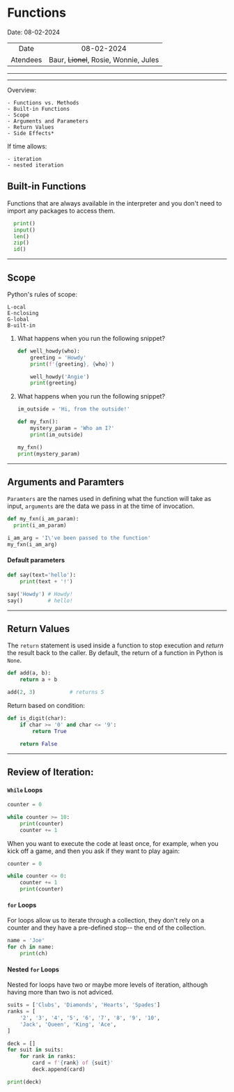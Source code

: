# Functions
Date: 08-02-2024

|  |  |
| :-----------: |:-------------:|
| Date          | 08-02-2024    |
| Atendees      | Baur, ~~Lionel~~, Rosie, Wonnie, Jules |


---
---

Overview:

    - Functions vs. Methods
    - Built-in Functions
    - Scope
    - Arguments and Parameters
    - Return Values
    - Side Effects*

If time allows:

    - iteration
    - nested iteration

## Built-in Functions
Functions that are always available in the interpreter and you don't need to import any packages to access them.
```python
  print()
  input()
  len()
  zip()
  id()
```

---

## Scope
Python's rules of scope:

    L-ocal
    E-nclosing
    G-lobal
    B-uilt-in

1. What happens when you run the following snippet?
    ```python
    def well_howdy(who):
        greeting = 'Howdy'
        print(f'{greeting}, {who}')

        well_howdy('Angie')
        print(greeting)
    ```

2. What happens when you run the following snippet?
    ```python
    im_outside = 'Hi, from the outside!'

    def my_fxn():
        mystery_param = 'Who am I?'
        print(im_outside)

    my_fxn()
    print(mystery_param)
    ```

---

## Arguments and Paramters
`Paramters` are the names used in defining what the function will take as input, `arguments` are the data we pass in at the time of invocation.

```python
def my_fxn(i_am_param):
  print(i_am_param)

i_am_arg = 'I\'ve been passed to the function'
my_fxn(i_am_arg)
```
#### Default parameters
```python
def say(text='hello'):
    print(text + '!')

say('Howdy') # Howdy!
say()        # hello!
```

---

## Return Values
The `return` statement is used inside a function to stop execution and _return_ the result back to the caller. By default, the return of a function in Python is `None`.

```python
def add(a, b):
    return a + b

add(2, 3)           # returns 5
```

Return based on condition:
```python
def is_digit(char):
    if char >= '0' and char <= '9':
        return True

    return False
```

---
## Review of Iteration:
#### `While` Loops

```python
counter = 0

while counter >= 10:
    print(counter)
    counter += 1
```

When you want to execute the code at least once, for example, when you kick off a game, and then you ask if they want to play again:

```python
counter = 0

while counter <= 0:
    counter += 1
    print(counter)
```
#### `for` Loops

For loops allow us to iterate through a collection, they don't rely on a counter and they have a pre-defined stop-- the end of the collection.

```python
name = 'Joe'
for ch in name:
    print(ch)
```

#### Nested `for` Loops
Nested for loops have two or maybe more levels of iteration, although having more than two is not adviced.

```python
suits = ['Clubs', 'Diamonds', 'Hearts', 'Spades']
ranks = [
    '2', '3', '4', '5', '6', '7', '8', '9', '10',
    'Jack', 'Queen', 'King', 'Ace',
]

deck = []
for suit in suits:
    for rank in ranks:
        card = f'{rank} of {suit}'
        deck.append(card)

print(deck)
```
